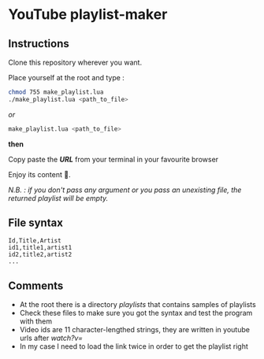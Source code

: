 # YouTube playlist-maker


## Instructions

Clone this repository wherever you want.

Place yourself at the root and type :

```bash
chmod 755 make_playlist.lua
./make_playlist.lua <path_to_file>
```

*or*

```bash
make_playlist.lua <path_to_file>
```

__then__

Copy paste the **_URL_** from your terminal in your favourite browser

Enjoy its content :tada:.

*N.B. : if you don't pass any argument or you pass an unexisting file, the returned playlist will be empty.*


## File syntax

```
Id,Title,Artist
id1,title1,artist1
id2,title2,artist2
...
```


## Comments

* At the root there is a directory *playlists* that contains samples of playlists
* Check these files to make sure you got the syntax and test the program with them
* Video ids are 11 character-lengthed strings, they are written in youtube urls after *watch?v=*
* In my case I need to load the link twice in order to get the playlist right
